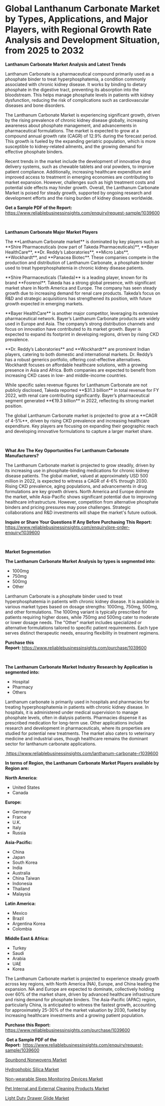 <p><h1>Global Lanthanum Carbonate Market by Types, Applications, and Major Players, with Regional Growth Rate Analysis and Development Situation, from 2025 to 2032</h1></p><p><strong>Lanthanum Carbonate Market Analysis and Latest Trends</strong></p>
<p><p>Lanthanum Carbonate is a pharmaceutical compound primarily used as a phosphate binder to treat hyperphosphatemia, a condition commonly associated with chronic kidney disease. It works by binding to dietary phosphate in the digestive tract, preventing its absorption into the bloodstream. This helps manage phosphate levels in patients with kidney dysfunction, reducing the risk of complications such as cardiovascular diseases and bone disorders.</p><p>The Lanthanum Carbonate Market is experiencing significant growth, driven by the rising prevalence of chronic kidney disease globally, increasing awareness about phosphate management, and advancements in pharmaceutical formulations. The market is expected to grow at a compound annual growth rate (CAGR) of 12.9% during the forecast period. This growth is fueled by the expanding geriatric population, which is more susceptible to kidney-related ailments, and the growing demand for effective phosphate binders.</p><p>Recent trends in the market include the development of innovative drug delivery systems, such as chewable tablets and oral powders, to improve patient compliance. Additionally, increasing healthcare expenditure and improved access to treatment in emerging economies are contributing to market expansion. However, challenges such as high treatment costs and potential side effects may hinder growth. Overall, the Lanthanum Carbonate Market is poised for steady growth, supported by ongoing research and development efforts and the rising burden of kidney diseases worldwide.</p></p>
<p><strong>Get a Sample PDF of the Report:&nbsp;</strong> <a href="https://www.reliablebusinessinsights.com/enquiry/request-sample/1039600?utm_campaign=2263&utm_medium=2&utm_source=Github&utm_content=ia&utm_term=26012025&utm_id=lanthanum-carbonate">https://www.reliablebusinessinsights.com/enquiry/request-sample/1039600</a></p>
<p>&nbsp;</p>
<p><strong>Lanthanum Carbonate Major Market Players</strong></p>
<p><p>The **Lanthanum Carbonate market** is dominated by key players such as **Shire Pharmaceuticals (now part of Takeda Pharmaceuticals)**, **Bayer HealthCare**, **Dr. Reddy’s Laboratories**, **Micro Labs**, **Wockhardt**, and **Panacea Biotec**. These companies compete in the production and distribution of Lanthanum Carbonate, a phosphate binder used to treat hyperphosphatemia in chronic kidney disease patients.</p><p>**Shire Pharmaceuticals (Takeda)** is a leading player, known for its brand **Fosrenol**. Takeda has a strong global presence, with significant market share in North America and Europe. The company has seen steady growth due to increasing demand for renal care products. Takeda’s focus on R&D and strategic acquisitions has strengthened its position, with future growth expected in emerging markets.</p><p>**Bayer HealthCare** is another major competitor, leveraging its extensive pharmaceutical network. Bayer’s Lanthanum Carbonate products are widely used in Europe and Asia. The company’s strong distribution channels and focus on innovation have contributed to its market growth. Bayer is expected to expand its footprint in developing regions, driven by rising CKD prevalence.</p><p>**Dr. Reddy’s Laboratories** and **Wockhardt** are prominent Indian players, catering to both domestic and international markets. Dr. Reddy’s has a robust generics portfolio, offering cost-effective alternatives. Wockhardt focuses on affordable healthcare solutions, with a growing presence in Asia and Africa. Both companies are expected to benefit from increasing CKD cases in low- and middle-income countries.</p><p>While specific sales revenue figures for Lanthanum Carbonate are not publicly disclosed, Takeda reported **$31.3 billion** in total revenue for FY 2022, with renal care contributing significantly. Bayer’s pharmaceutical segment generated **€19.3 billion** in 2022, reflecting its strong market position.</p><p>The global Lanthanum Carbonate market is projected to grow at a **CAGR of 4-5%**, driven by rising CKD prevalence and increasing healthcare expenditure. Key players are focusing on expanding their geographic reach and developing innovative formulations to capture a larger market share.</p></p>
<p>&nbsp;</p>
<p><strong>What Are The Key Opportunities For Lanthanum Carbonate Manufacturers?</strong></p>
<p><p>The Lanthanum Carbonate market is projected to grow steadily, driven by its increasing use in phosphate-binding medications for chronic kidney disease patients. The global market, valued at approximately USD 500 million in 2022, is expected to witness a CAGR of 4-6% through 2030. Rising CKD prevalence, aging populations, and advancements in drug formulations are key growth drivers. North America and Europe dominate the market, while Asia-Pacific shows significant potential due to improving healthcare infrastructure. However, competition from alternative phosphate binders and pricing pressures may pose challenges. Strategic collaborations and R&D investments will shape the market's future outlook.</p></p>
<p><strong>Inquire or Share Your Questions If Any Before Purchasing This Report:</strong> <a href="https://www.reliablebusinessinsights.com/enquiry/pre-order-enquiry/1039600?utm_campaign=2263&utm_medium=2&utm_source=Github&utm_content=ia&utm_term=26012025&utm_id=lanthanum-carbonate">https://www.reliablebusinessinsights.com/enquiry/pre-order-enquiry/1039600</a></p>
<p>&nbsp;</p>
<p><strong>Market Segmentation</strong></p>
<p><strong>The Lanthanum Carbonate Market Analysis by types is segmented into:</strong></p>
<p><ul><li>1000mg</li><li>750mg</li><li>500mg</li><li>Other</li></ul></p>
<p><p>Lanthanum Carbonate is a phosphate binder used to treat hyperphosphatemia in patients with chronic kidney disease. It is available in various market types based on dosage strengths: 1000mg, 750mg, 500mg, and other formulations. The 1000mg variant is typically prescribed for patients requiring higher doses, while 750mg and 500mg cater to moderate or lower dosage needs. The "Other" market includes specialized or alternative formulations tailored to specific patient requirements. Each type serves distinct therapeutic needs, ensuring flexibility in treatment regimens.</p></p>
<p><strong>Purchase this Report:&nbsp;</strong><a href="https://www.reliablebusinessinsights.com/purchase/1039600?utm_campaign=2263&utm_medium=2&utm_source=Github&utm_content=ia&utm_term=26012025&utm_id=lanthanum-carbonate">https://www.reliablebusinessinsights.com/purchase/1039600</a></p>
<p>&nbsp;</p>
<p><strong>The Lanthanum Carbonate Market Industry Research by Application is segmented into:</strong></p>
<p><ul><li>Hospital</li><li>Pharmacy</li><li>Others</li></ul></p>
<p><p>Lanthanum carbonate is primarily used in hospitals and pharmacies for treating hyperphosphatemia in patients with chronic kidney disease. In hospitals, it is administered under medical supervision to manage phosphate levels, often in dialysis patients. Pharmacies dispense it as prescribed medication for long-term use. Other applications include research and development in pharmaceuticals, where its properties are studied for potential new treatments. The market also caters to veterinary medicine and industrial uses, though healthcare remains the dominant sector for lanthanum carbonate applications.</p></p>
<p><a href="https://www.reliablebusinessinsights.com/lanthanum-carbonate-r1039600?utm_campaign=2263&utm_medium=2&utm_source=Github&utm_content=ia&utm_term=26012025&utm_id=lanthanum-carbonate">&nbsp;https://www.reliablebusinessinsights.com/lanthanum-carbonate-r1039600</a></p>
<p><strong>In terms of Region, the Lanthanum Carbonate Market Players available by Region are:</strong></p>
<p>
    <p> <strong> North America: </strong>
        <ul>
            <li>United States</li>
            <li>Canada</li>
        </ul>
        </p> 
    <p> <strong> Europe: </strong>
        <ul>
            <li>Germany</li>
            <li>France</li>
            <li>U.K.</li>
            <li>Italy</li>
            <li>Russia</li>
        </ul>
        </p> 
    <p> <strong> Asia-Pacific: </strong>
        <ul>
            <li>China</li>
            <li>Japan</li>
            <li>South Korea</li>
            <li>India</li>
            <li>Australia</li>
            <li>China Taiwan</li>
            <li>Indonesia</li>
            <li>Thailand</li>
            <li>Malaysia</li>
        </ul>
        </p> 
    <p> <strong> Latin America: </strong>
        <ul>
            <li>Mexico</li>
            <li>Brazil</li>
            <li>Argentina Korea</li>
            <li>Colombia</li>
        </ul>
        </p> 
    <p> <strong> Middle East & Africa: </strong>
        <ul>
            <li>Turkey</li>
            <li>Saudi</li>
            <li>Arabia</li>
            <li>UAE</li>
            <li>Korea</li>
        </ul>
    </p>
    </p>
<p><p>The Lanthanum Carbonate market is projected to experience steady growth across key regions, with North America (NA), Europe, and China leading the expansion. NA and Europe are expected to dominate, collectively holding over 60% of the market share, driven by advanced healthcare infrastructure and rising demand for phosphate binders. The Asia-Pacific (APAC) region, particularly China, is anticipated to witness the fastest growth, accounting for approximately 25-30% of the market valuation by 2030, fueled by increasing healthcare investments and a growing patient population.</p></p>
<p><strong>Purchase this Report: </strong><a href="https://www.reliablebusinessinsights.com/purchase/1039600?utm_campaign=2263&utm_medium=2&utm_source=Github&utm_content=ia&utm_term=26012025&utm_id=lanthanum-carbonate">https://www.reliablebusinessinsights.com/purchase/1039600</a></p>
<p>&nbsp;<strong>Get a Sample PDF of the Report:&nbsp;&nbsp;</strong><a href="https://www.reliablebusinessinsights.com/enquiry/request-sample/1039600?utm_campaign=2263&utm_medium=2&utm_source=Github&utm_content=ia&utm_term=26012025&utm_id=lanthanum-carbonate">https://www.reliablebusinessinsights.com/enquiry/request-sample/1039600</a></p>
<p><strong></strong></p>
<p><p><a href="https://github.com/ygfu6u/Market-Research-Report-List-1/blob/main/spunbond-nonwovens-market.md?utm_campaign=2263&utm_medium=2&utm_source=Github&utm_content=ia&utm_term=26012025&utm_id=lanthanum-carbonate">Spunbond Nonwovens Market</a></p><p><a href="https://github.com/mahnoor2003/Market-Research-Report-List-7/blob/main/hydrophobic-silica-market.md?utm_campaign=2263&utm_medium=2&utm_source=Github&utm_content=ia&utm_term=26012025&utm_id=lanthanum-carbonate">Hydrophobic Silica Market</a></p><p><a href="https://www.linkedin.com/pulse/non-wearable-sleep-monitoring-devices-market-outlook-report-ezwbe?utm_campaign=2263&utm_medium=2&utm_source=Github&utm_content=ia&utm_term=26012025&utm_id=lanthanum-carbonate">Non-wearable Sleep Monitoring Devices Market</a></p><p><a href="https://www.linkedin.com/pulse/comprehensive-report-pet-internal-external-cleaning-products-kl1oc?utm_campaign=2263&utm_medium=2&utm_source=Github&utm_content=ia&utm_term=26012025&utm_id=lanthanum-carbonate">Pet Internal and External Cleaning Products Market</a></p><p><a href="https://www.linkedin.com/pulse/light-duty-drawer-glide-market-analysis-report-2025-2032-size-ga8tf?utm_campaign=2263&utm_medium=2&utm_source=Github&utm_content=ia&utm_term=26012025&utm_id=lanthanum-carbonate">Light Duty Drawer Glide Market</a></p></p>